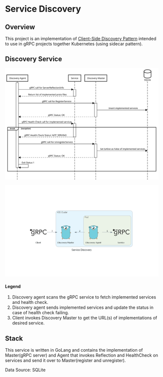 # Service Discovery 
## Overview

This project is an implementation of [Client-Side Discovery Pattern](https://microservices.io/patterns/client-side-discovery.html) intended to use in gRPC projects together Kubernetes (using sidecar pattern).

## Discovery Service  
![sequence](./docs/service_discovery_sequence_diagram.svg)

![diagram](./docs/service_discovery.png)

#### Legend
1. Discovery agent scans the gRPC service to fetch implemented services and health check.
2. Discovery agent sends implemented services and update the status in case of health check failing.
3. Client invokes Discovery Master to get the URL(s) of implementations of desired service.


## Stack

This service is written in GoLang and contains the implementation of Master(gRPC server) and Agent that invokes Reflection and HealthCheck on services and send it over to Master(register and unregister). 

Data Source: SQLite


